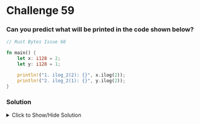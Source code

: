 # Challenge 59

### Can you predict what will be printed in the code shown below?

```rust
// Rust Bytes Issue 68

fn main() {
    let x: i128 = 2;
    let y: i128 = 1;

    println!("1. ilog_2(2): {}", x.ilog(2));
    println!("2. ilog_2(1): {}", y.ilog(2));
}
```

### Solution

<details>
<summary>Click to Show/Hide Solution</summary>
</details>
